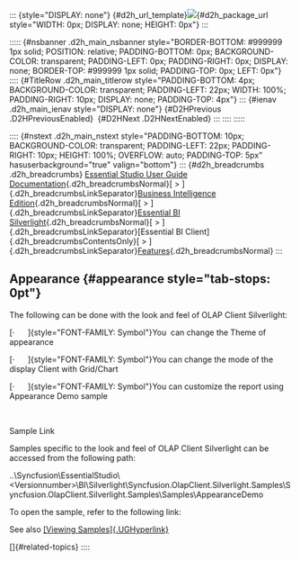 ::: {style="DISPLAY: none"}
[](ms-xhelp:///?Id=d2h_url_template){#d2h_url_template}![](!package_url!){#d2h_package_url style="WIDTH: 0px; DISPLAY: none; HEIGHT: 0px"}
:::

::::: {#nsbanner .d2h_main_nsbanner style="BORDER-BOTTOM: #999999 1px solid; POSITION: relative; PADDING-BOTTOM: 0px; BACKGROUND-COLOR: transparent; PADDING-LEFT: 0px; PADDING-RIGHT: 0px; DISPLAY: none; BORDER-TOP: #999999 1px solid; PADDING-TOP: 0px; LEFT: 0px"}
:::: {#TitleRow .d2h_main_titlerow style="PADDING-BOTTOM: 4px; BACKGROUND-COLOR: transparent; PADDING-LEFT: 22px; WIDTH: 100%; PADDING-RIGHT: 10px; DISPLAY: none; PADDING-TOP: 4px"}
::: {#ienav .d2h_main_ienav style="DISPLAY: none"}
[](ms-xhelp:///?Id=83589281-d5a0-4ade-b814-c214ab28c427){#D2HPrevious .D2HPreviousEnabled}  [](ms-xhelp:///?Id=c764e711-8123-452e-8802-da6df8cbd460){#D2HNext .D2HNextEnabled}
:::
::::
:::::

:::: {#nstext .d2h_main_nstext style="PADDING-BOTTOM: 10px; BACKGROUND-COLOR: transparent; PADDING-LEFT: 22px; PADDING-RIGHT: 10px; HEIGHT: 100%; OVERFLOW: auto; PADDING-TOP: 5px" hasuserbackground="true" valign="bottom"}
::: {#d2h_breadcrumbs .d2h_breadcrumbs}
[Essential Studio User Guide Documentation](ms-xhelp:///?Id=12457748-09e3-4d74-a240-8e049cedf030){.d2h_breadcrumbsNormal}[ \> ]{.d2h_breadcrumbsLinkSeparator}[Business Intelligence Edition](ms-xhelp:///?Id=fdf33dd8-62b2-47b9-ad7b-fc50e590bca5){.d2h_breadcrumbsNormal}[ \> ]{.d2h_breadcrumbsLinkSeparator}[Essential BI Silverlight](ms-xhelp:///?Id=c006b39c-6aa2-4637-b7de-3e7b6cb3f9f9){.d2h_breadcrumbsNormal}[ \> ]{.d2h_breadcrumbsLinkSeparator}[Essential BI Client]{.d2h_breadcrumbsContentsOnly}[ \> ]{.d2h_breadcrumbsLinkSeparator}[Features](ms-xhelp:///?Id=4ae10797-e3a8-4270-b8ba-34441d2e1a3d){.d2h_breadcrumbsNormal}
:::

## Appearance {#appearance style="tab-stops: 0pt"}

The following can be done with the look and feel of OLAP Client Silverlight:

[·      ]{style="FONT-FAMILY: Symbol"}You  can change the Theme of appearance

[·      ]{style="FONT-FAMILY: Symbol"}You can change the mode of the display Client with Grid/Chart

[·      ]{style="FONT-FAMILY: Symbol"}You can customize the report using Appearance Demo sample

 

Sample Link

Samples specific to the look and feel of OLAP Client Silverlight can be accessed from the following path:

..\\Syncfusion\\EssentialStudio\\\<Versionnumber\>\\BI\\Silverlight\\Syncfusion.OlapClient.Silverlight.Samples\\Syncfusion.OlapClient.Silverlight.Samples\\Samples\\AppearanceDemo

To open the sample, refer to the following link:

See also [[Viewing Samples]{.UGHyperlink}](ms-xhelp:///?Id=7326397f-1766-4cdd-bc4b-e472d5995ed4)

[]{#related-topics}
::::
